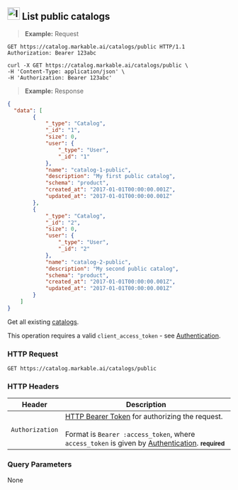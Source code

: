 
## <img src="images/list-catalog_icon.png" alt="list-catalog-objects_icon" width="28px" height="auto"> List public catalogs

> **Example:** Request

```http
GET https://catalog.markable.ai/catalogs/public HTTP/1.1
Authorization: Bearer 123abc
```

```shell
curl -X GET https://catalog.markable.ai/catalogs/public \
-H 'Content-Type: application/json' \
-H 'Authorization: Bearer 123abc'
```

> **Example:** Response

```json
{
  "data": [
        {
            "_type": "Catalog",
            "_id": "1",
            "size": 0,
            "user": {
                "_type": "User",
                "_id": "1"
            },
            "name": "catalog-1-public",
            "description": "My first public catalog",
            "schema": "product",
            "created_at": "2017-01-01T00:00:00.001Z",
            "updated_at": "2017-01-01T00:00:00.001Z"
        },
        {
            "_type": "Catalog",
            "_id": "2",
            "size": 0,
            "user": {
                "_type": "User",
                "_id": "2"
            },
            "name": "catalog-2-public",
            "description": "My second public catalog",
            "schema": "product",
            "created_at": "2017-01-01T00:00:00.001Z",
            "updated_at": "2017-01-01T00:00:00.001Z"
        }
    ]
}
```

Get all existing [catalogs](#the-catalog-object).

<aside class="notice">
    This operation requires a valid <code>client_access_token</code> - see <a href="#authentication">Authentication</a>.
</aside>


### HTTP Request

`GET https://catalog.markable.ai/catalogs/public`


### HTTP Headers

Header              | Description
----------          | ----------
`Authorization`     | [HTTP Bearer Token](https://tools.ietf.org/html/rfc6750) for authorizing the request. <br><br>Format is `Bearer :access_token`, where `access_token` is given by [Authentication](#authentication). **<small>required</small>**


### Query Parameters

None
